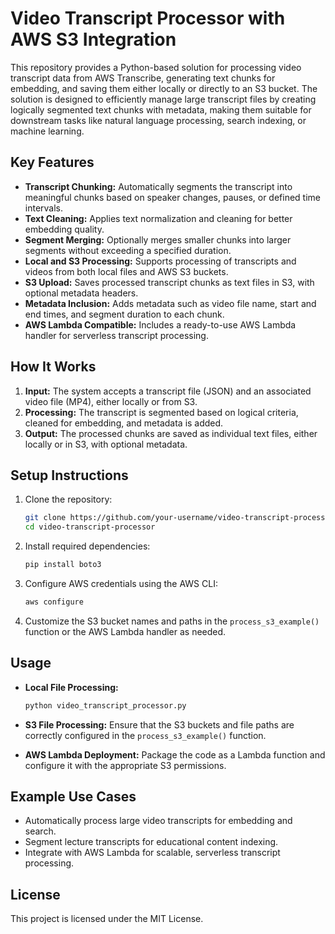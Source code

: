 # Video Transcript Processor with AWS S3 Integration

This repository provides a Python-based solution for processing video transcript data from AWS Transcribe, generating text chunks for embedding, and saving them either locally or directly to an S3 bucket. The solution is designed to efficiently manage large transcript files by creating logically segmented text chunks with metadata, making them suitable for downstream tasks like natural language processing, search indexing, or machine learning.

## Key Features

* **Transcript Chunking:** Automatically segments the transcript into meaningful chunks based on speaker changes, pauses, or defined time intervals.
* **Text Cleaning:** Applies text normalization and cleaning for better embedding quality.
* **Segment Merging:** Optionally merges smaller chunks into larger segments without exceeding a specified duration.
* **Local and S3 Processing:** Supports processing of transcripts and videos from both local files and AWS S3 buckets.
* **S3 Upload:** Saves processed transcript chunks as text files in S3, with optional metadata headers.
* **Metadata Inclusion:** Adds metadata such as video file name, start and end times, and segment duration to each chunk.
* **AWS Lambda Compatible:** Includes a ready-to-use AWS Lambda handler for serverless transcript processing.

## How It Works

1. **Input:** The system accepts a transcript file (JSON) and an associated video file (MP4), either locally or from S3.
2. **Processing:** The transcript is segmented based on logical criteria, cleaned for embedding, and metadata is added.
3. **Output:** The processed chunks are saved as individual text files, either locally or in S3, with optional metadata.

## Setup Instructions

1. Clone the repository:

   ```bash
   git clone https://github.com/your-username/video-transcript-processor.git
   cd video-transcript-processor
   ```

2. Install required dependencies:

   ```bash
   pip install boto3
   ```

3. Configure AWS credentials using the AWS CLI:

   ```bash
   aws configure
   ```

4. Customize the S3 bucket names and paths in the `process_s3_example()` function or the AWS Lambda handler as needed.

## Usage

* **Local File Processing:**

  ```bash
  python video_transcript_processor.py
  ```

* **S3 File Processing:**
  Ensure that the S3 buckets and file paths are correctly configured in the `process_s3_example()` function.

* **AWS Lambda Deployment:** Package the code as a Lambda function and configure it with the appropriate S3 permissions.

## Example Use Cases

* Automatically process large video transcripts for embedding and search.
* Segment lecture transcripts for educational content indexing.
* Integrate with AWS Lambda for scalable, serverless transcript processing.

## License

This project is licensed under the MIT License.
